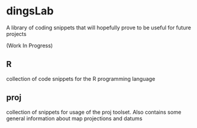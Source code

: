 # dingsLab
A library of coding snippets that will hopefully prove to be useful for future projects

(Work In Progress)

## R
collection of code snippets for the R programming language

## proj
collection of snippets for usage of the proj toolset.
Also contains some general information about map projections and datums
